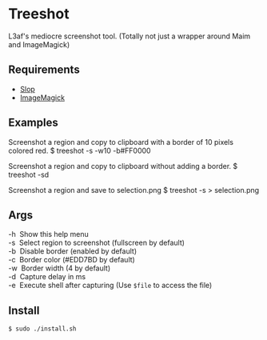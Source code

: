 # Treeshot

L3af's mediocre screenshot tool. (Totally not just a wrapper around Maim and ImageMagick)

## Requirements

- [Slop](https://github.com/naelstrof/slop)
- [ImageMagick](https://github.com/ImageMagick/ImageMagick)

## Examples

Screenshot a region and copy to clipboard with a border of 10 pixels colored red.
    $ treeshot -s -w10 -b#FF0000

Screenshot a region and copy to clipboard without adding a border.
    $ treeshot -sd

Screenshot a region and save to selection.png
    $ treeshot -s > selection.png

## Args
  -h  Show this help menu<br>
  -s  Select region to screenshot (fullscreen by default)<br>
  -b  Disable border (enabled by default)<br>
  -c  Border color (#EDD7BD by default)<br>
  -w  Border width (4 by default)<br>
  -d  Capture delay in ms<br>
  -e  Execute shell after capturing (Use `$file` to access the file)<br>
  
## Install

    $ sudo ./install.sh


